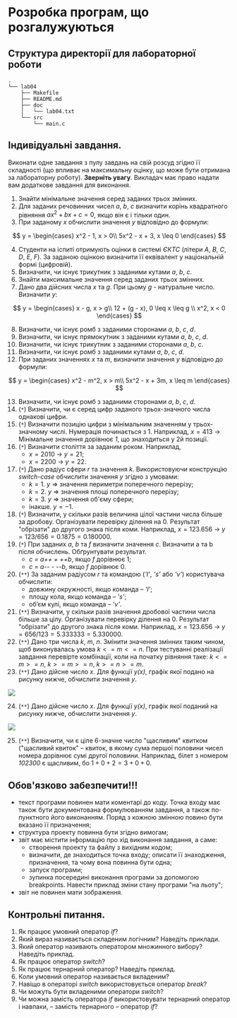 # Розробка програм, що розгалужуються

## Структура директорії для лабораторної роботи

```
.
└── lab04
    ├── Makefile
    ├── README.md
    ├── doc
    │   └── lab04.txt
    └── src
        └── main.c
```

## Індивідуальні завдання.

Виконати одне завдання з пулу завдань на свій розсуд згідно її складності (що впливає на максимальну оцінку, що може бути отримана за лабораторну роботу). **Зверніть увагу**. Викладач має право надати вам додаткове завдання для виконання.

1.	Знайти мінімальне значення серед заданих трьох змінних.
2.	Для заданих речовинних чисел *a*, *b*, *c* визначити корінь квадратного рівняння  $ax^2 + bx + c = 0$, якщо він є і тільки один.
3.	При заданому *x* обчислити значення *у* відповідно до формули:

$$ y =
\begin{cases}
    x^2 - 1, x > 0\\
    5x^2 - x + 3, x \leq 0
\end{cases}
$$

4.	Студенти на іспиті отримують оцінки в системі *ЄКТС* (літери *A*, *B*, *C*, *D*, *E*, *F*). За заданою оцінкою визначити її еквівалент у національній формі (цифровій).
5.	Визначити, чи існує трикутник з заданими кутами *a*, *b*, *c*. 
6.	Знайти максимальне значення серед заданих трьох змінних.
7.	Дано два дійсних числа *x* та *g*. При цьому *g* - натуральне число. Визначити *y*:

$$ y =
\begin{cases} 
    x - g, x > g\\
    12 + (g - x), 0 \leq x \leq g \\
    x^2, x < 0
\end{cases}
$$

8.	Визначити, чи існує ромб з заданими сторонами *a*, *b*, *c*, *d*.
8.	Визначити, чи існує прямокутник з заданими кутами *a*, *b*, *c*, *d*.
10.	Визначити, чи існує трикутник з заданими сторонами *a*, *b*, *c*.
11.	Визначити, чи існує ромб з заданими кутами *a*, *b*, *c*, *d*.
12.	При заданих значеннях *x* та *m*, визначити значення *у* відповідно до формули:

$$ y =
\begin{cases}
    x^2 - m^2, x > m\\
    5x^2 - x + 3m, x \leq m
\end{cases}
$$

13.	Визначити, чи існує ромб з заданими сторонами *a*, *b*, *c*, *d*.
14.	(`*`) Визначити, чи є серед цифр заданого трьох-значного числа однакові цифри.
15.	(`*`) Визначити позицію цифри з мінімальним значенням у трьох-значному числі. Нумерація починається з 1. Наприклад, $x = 413$ -> Мінімальне значення дорівнює *1*, що знаходиться у 2й позиції.
16.	(`*`) Визначити століття за заданим роком. Наприклад, 
	- $x = 2010$ ->  $y = 21$;
	- $x = 2200$ ->  $y = 22$.
17.	(`*`) Дано радіус сфери *r* та значення *k*. Використовуючи конструкцію *switch-case* обчислити значення *у* згідно з умовами: 
	- $k = 1$.  *у* => значення периметри поперечного перерізу;
	- $k = 2$.  *у* => значення площі поперечного перерізу;
	- $k = 3$.  *у* => значення об'єму сфери;
	- інакше. $y = -1$.
18.	(`*`) Визначити, у скільки разів величина цілої частини числа більше за дробову. Організувати перевірку ділення на 0. Результат "обрізати" до другого знака після коми. Наприклад, $x = 123.656$  ->  $y = 123 / 656 = 0.1875 = 0.180000$.
19.	(`*`) При заданих *a*, *b* та *f* визначити значення $c$. Визначити a та b після обчислень. Обґрунтувати результат.
	- *c = a++ + ++b*, якщо *f* дорівнює 1; 
	- *c = a\-\- - \-\-b*, якщо *f* дорівнює 0. 
20.	(`**`) За заданим радіусом *r* та командою (*'l'*, *'s'* або *'v'*) користувача обчислити:
	-	довжину  окружності, якщо команда – *'l'*;
	-	площу кола, якщо команда – *'s'*;
	-	об’єм кулі, якщо команда – *'v'*.
21.	(`**`) Визначити, у скільки разів значення дробової частини числа більше за цілу. Організувати перевірку ділення на 0. Результат "обрізати" до другого знака після коми. Наприклад, $x = 123.656$  ->  $y = 656 / 123 = 5.333333 = 5.330000$.
22.	(`**`) Дано три числа *k*, *m*, *n*. Змінити значення змінних таким чином, щоб виконувалась умова $k <= m <= n$. При тестуванні реалізації завдання перевірте комбінації, коли на початку рівняння таке: $k <= m >= n$, $k >= m >= n$, $k >= n >= m$.
23.	(`**`) Дано дійсне число *x*. Для функції *y(x)*, графік якої подано на рисунку нижче, обчислити значення *y*.

![](../assets/3.2.1.1.png)

24.	(`**`) Дано дійсне число *x*. Для функції *y(x)*, графік якої поданий на рисунку нижче, обчислити значення *y*.

![](../assets/3.2.1.2.png)

25.  (`**`) Визначити, чи є ціле 6-значне число "щасливим" квитком ("щасливий квиток" – квиток, в якому сума першої половини чисел номера дорівнює сумі другої половини. Наприклад, білет з номером *102300* є щасливим, бо $1+0+2=3+0+0$.

## Обов'язково забезпечити!!!

- текст програми повинен мати коментарі до коду. Точка входу має також бути документована формулюванням завдання, а також по-пунктного його виконанням. Поряд з кожною змінною повино бути вказано її призначення; 
- структура проекту повинна бути згідно вимогам;
- звіт має містити інформацію про хід виконання завдання, а саме:
   - створення проекту та файлу з вихідним кодом;
   - визначити, де знаходиться точка входу; описати її знаходження, призначення, та чому вона повинна бути одна;
   - запуск програми; 
   - зупинка посередині виконання програми за допомогою breakpoints. Навести приклад зміни стану програми "на льоту";
- звіт не повинен мати зображення.

## Контрольні питання. 
1.	Як працює умовний оператор *if*?
2.	Який вираз називається складеним логічним? Наведіть приклади.
3.	Який оператор називають оператором множинного вибору? Наведіть приклад.
4.	Як працює оператор *switch*?
5.	Як працює тернарний оператор? Наведіть приклад.
6.	Коли умовний оператор називається вкладеним?
7.	Навіщо в операторі *switch* використовується оператор *break*?
8.	Чи можуть бути вкладеними оператори *switch*?
9.	Чи можна замість оператора *if* використовувати тернарний оператор і навпаки, – замість тернарного – оператор *if*?

